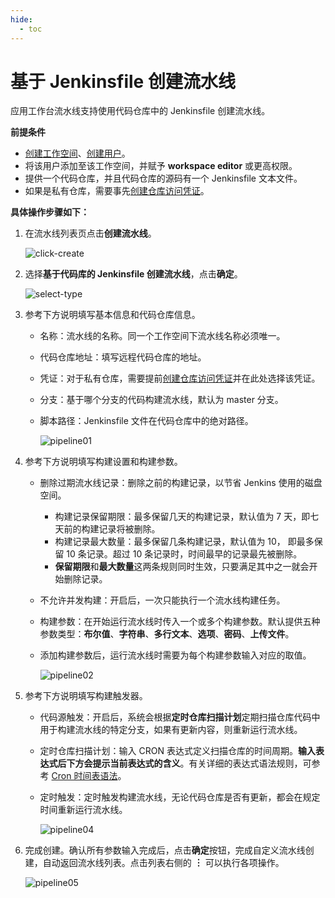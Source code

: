 ```yaml
---
hide:
  - toc
---
```


# 基于 Jenkinsfile 创建流水线

应用工作台流水线支持使用代码仓库中的 Jenkinsfile 创建流水线。

**前提条件**

- [创建工作空间](../../../../ghippo/user-guide/workspace/workspace.md)、[创建用户](../../../../ghippo/user-guide/access-control/user.md)。
- 将该用户添加至该工作空间，并赋予 **workspace editor** 或更高权限。
- 提供一个代码仓库，并且代码仓库的源码有一个 Jenkinsfile 文本文件。
- 如果是私有仓库，需要事先[创建仓库访问凭证](../credential.md)。

**具体操作步骤如下：**

1. 在流水线列表页点击**创建流水线**。

    ![click-create](https://docs.daocloud.io/daocloud-docs-images/docs/amamba/images/createpipelinbutton.png)

2. 选择**基于代码库的 Jenkinsfile 创建流水线**，点击**确定**。

    ![select-type](https://docs.daocloud.io/daocloud-docs-images/docs/amamba/images/selecttype.png)

3. 参考下方说明填写基本信息和代码仓库信息。

    - 名称：流水线的名称。同一个工作空间下流水线名称必须唯一。
    - 代码仓库地址：填写远程代码仓库的地址。
    - 凭证：对于私有仓库，需要提前[创建仓库访问凭证](../credential.md)并在此处选择该凭证。
    - 分支：基于哪个分支的代码构建流水线，默认为 master 分支。
    - 脚本路径：Jenkinsfile 文件在代码仓库中的绝对路径。

        ![pipeline01](https://docs.daocloud.io/daocloud-docs-images/docs/amamba/images/gitpipeline.png)

4. 参考下方说明填写构建设置和构建参数。

    - 删除过期流水线记录：删除之前的构建记录，以节省 Jenkins 使用的磁盘空间。

        - 构建记录保留期限：最多保留几天的构建记录，默认值为 7 天，即七天前的构建记录将被删除。
        - 构建记录最大数量：最多保留几条构建记录，默认值为 10， 即最多保留 10 条记录。超过 10 条记录时，时间最早的记录最先被删除。
        - **保留期限**和**最大数量**这两条规则同时生效，只要满足其中之一就会开始删除记录。

    - 不允许并发构建：开启后，一次只能执行一个流水线构建任务。
    - 构建参数：在开始运行流水线时传入一个或多个构建参数。默认提供五种参数类型：**布尔值**、**字符串**、**多行文本**、**选项**、**密码**、**上传文件**。
    - 添加构建参数后，运行流水线时需要为每个构建参数输入对应的取值。

        ![pipeline02](https://docs.daocloud.io/daocloud-docs-images/docs/amamba/images/pipeline02.png)

5. 参考下方说明填写构建触发器。

    - 代码源触发：开启后，系统会根据**定时仓库扫描计划**定期扫描仓库代码中用于构建流水线的特定分支，如果有更新内容，则重新运行流水线。
    - 定时仓库扫描计划：输入 CRON 表达式定义扫描仓库的时间周期。**输入表达式后下方会提示当前表达式的含义**。有关详细的表达式语法规则，可参考 [Cron 时间表语法](https://kubernetes.io/zh-cn/docs/concepts/workloads/controllers/cron-jobs/#cron-schedule-syntax)。
    - 定时触发：定时触发构建流水线，无论代码仓库是否有更新，都会在规定时间重新运行流水线。

        ![pipeline04](https://docs.daocloud.io/daocloud-docs-images/docs/amamba/images/pipeline04.png)

6. 完成创建。确认所有参数输入完成后，点击**确定**按钮，完成自定义流水线创建，自动返回流水线列表。点击列表右侧的 **︙** 可以执行各项操作。

    ![pipeline05](https://docs.daocloud.io/daocloud-docs-images/docs/amamba/images/pipeline05.png)
